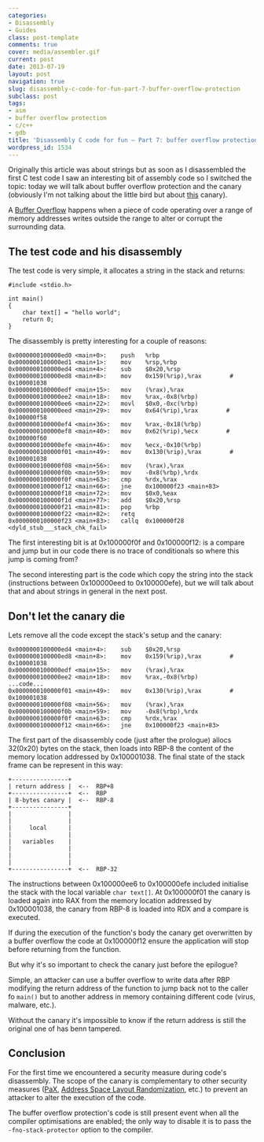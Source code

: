 ```yaml
---
categories:
- Disassembly
- Guides
class: post-template
comments: true
cover: media/assembler.gif
current: post
date: 2013-07-19
layout: post
navigation: true
slug: disassembly-c-code-for-fun-part-7-buffer-overflow-protection
subclass: post
tags:
- asm
- buffer overflow protection
- c/c++
- gdb
title: 'Disassembly C code for fun – Part 7: buffer overflow protection'
wordpress_id: 1534
---
```


Originally this article was about strings but as soon as I disassembled the first C test code I saw an interesting bit of assembly code so I switched the topic: today we will talk about buffer overflow protection and the canary (obviously I'm not talking about the little bird but about [this](http://en.wikipedia.org/wiki/Buffer_overflow_protection#Random_canaries) canary).

A [Buffer Overflow](http://en.wikipedia.org/wiki/Buffer_overflow) happens when a piece of code operating over a range of memory addresses writes outside the range to alter or corrupt the surrounding data.

<!-- more -->

## The test code and his disassembly

The test code is very simple, it allocates a string in the stack and returns:

    #include <stdio.h>

    int main()
    {
        char text[] = "hello world";
        return 0;
    }

The disassembly is pretty interesting for a couple of reasons:

    0x0000000100000ed0 <main+0>:    push   %rbp
    0x0000000100000ed1 <main+1>:    mov    %rsp,%rbp
    0x0000000100000ed4 <main+4>:    sub    $0x20,%rsp
    0x0000000100000ed8 <main+8>:    mov    0x159(%rip),%rax        # 0x100001038
    0x0000000100000edf <main+15>:   mov    (%rax),%rax
    0x0000000100000ee2 <main+18>:   mov    %rax,-0x8(%rbp)
    0x0000000100000ee6 <main+22>:   movl   $0x0,-0xc(%rbp)
    0x0000000100000eed <main+29>:   mov    0x64(%rip),%rax        # 0x100000f58
    0x0000000100000ef4 <main+36>:   mov    %rax,-0x18(%rbp)
    0x0000000100000ef8 <main+40>:   mov    0x62(%rip),%ecx        # 0x100000f60
    0x0000000100000efe <main+46>:   mov    %ecx,-0x10(%rbp)
    0x0000000100000f01 <main+49>:   mov    0x130(%rip),%rax        # 0x100001038
    0x0000000100000f08 <main+56>:   mov    (%rax),%rax
    0x0000000100000f0b <main+59>:   mov    -0x8(%rbp),%rdx
    0x0000000100000f0f <main+63>:   cmp    %rdx,%rax
    0x0000000100000f12 <main+66>:   jne    0x100000f23 <main+83>
    0x0000000100000f18 <main+72>:   mov    $0x0,%eax
    0x0000000100000f1d <main+77>:   add    $0x20,%rsp
    0x0000000100000f21 <main+81>:   pop    %rbp
    0x0000000100000f22 <main+82>:   retq
    0x0000000100000f23 <main+83>:   callq  0x100000f28 <dyld_stub___stack_chk_fail>

The first interesting bit is at 0x100000f0f and 0x100000f12: is a compare and jump but in our code there is no trace of conditionals so where this jump is coming from?

The second interesting part is the code which copy the string into the stack (instructions between 0x100000eed to 0x100000efe), but we will talk about that and about strings in general in the next post.

## Don't let the canary die

Lets remove all the code except the stack's setup and the canary:

    0x0000000100000ed4 <main+4>:    sub    $0x20,%rsp
    0x0000000100000ed8 <main+8>:    mov    0x159(%rip),%rax        # 0x100001038
    0x0000000100000edf <main+15>:   mov    (%rax),%rax
    0x0000000100000ee2 <main+18>:   mov    %rax,-0x8(%rbp)
    ...code...
    0x0000000100000f01 <main+49>:   mov    0x130(%rip),%rax        # 0x100001038
    0x0000000100000f08 <main+56>:   mov    (%rax),%rax
    0x0000000100000f0b <main+59>:   mov    -0x8(%rbp),%rdx
    0x0000000100000f0f <main+63>:   cmp    %rdx,%rax
    0x0000000100000f12 <main+66>:   jne    0x100000f23 <main+83>

The first part of the disassembly code (just after the prologue) allocs 32(0x20) bytes on the stack, then loads into RBP-8 the content of the memory location addressed by 0x100001038. The final state of the stack frame can be represent in this way:

    +----------------+
    | return address |  <--  RBP+8
    +----------------+  <--  RBP
    | 8-bytes canary |  <--  RBP-8
    +----------------+
    |                |
    |                |
    |     local      |
    |                |
    |   variables    |
    |                |
    |                |
    |                |
    +----------------+  <--  RBP-32

The instructions between 0x100000ee6 to 0x100000efe included initialise the stack with the local variable `char text[]`. At 0x100000f01 the canary is loaded again into RAX from the memory location addressed by 0x100001038, the canary from RBP-8 is loaded into RDX and a compare is executed.

If during the execution of the function's body the canary get overwritten by a buffer overflow the code at 0x100000f12 ensure the application will stop before returning from the function.

But why it's so important to check the canary just before the epilogue?

Simple, an attacker can use a buffer overflow to write data after RBP modifying the return address of the function to jump back not to the caller fo `main()` but to another address in memory containing different code (virus, malware, etc.).

Without the canary it's impossible to know if the return address is still the original one of has benn tampered.

## Conclusion

For the first time we encountered a security measure during code's disassembly.
The scope of the canary is complementary to other security measures ([PaX](http://en.wikipedia.org/wiki/PaX), [Address Space Layout Randomization](http://en.wikipedia.org/wiki/Address_space_layout_randomization), etc.) to prevent an attacker to alter the execution of the code.

The buffer overflow protection's code is still present event when all the compiler optimisations are enabled; the only way to disable it is to pass the  `-fno-stack-protector` option to the compiler.
